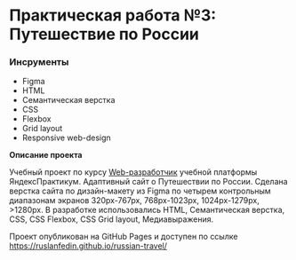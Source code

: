 # Практическая работа №3: Путешествие по России

### Инсрументы
* Figma
* HTML
* Семантическая верстка
* CSS
* Flexbox
* Grid layout
* Responsive web-design


**Описание проекта**

Учебный проект по курсу [Web-разработчик](https://practicum.yandex.ru/web/)  учебной платформы ЯндексПрактикум. Адаптивный сайт о Путешествии по России.
Сделана верстка сайта по дизайн-макету из Figma по четырем контрольным диапазонам экранов 320px-767px, 768px-1023px, 1024px-1279px, >1280px.
В разработке использовались HTML, Семантическая верстка, CSS, CSS Flexbox, CSS Grid layout, Медиавыражения.

Проект опубликован на GitHub Pages и доступен по ссылке https://ruslanfedin.github.io/russian-travel/
